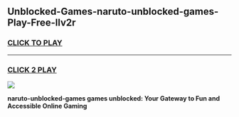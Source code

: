 
## Unblocked-Games-naruto-unblocked-games-Play-Free-llv2r
<h3>
<a href="https://premium76.site?title=naruto-unblocked-games&ref=19M">CLICK TO PLAY</a></h3>
<hr>

<h3>
<a href="https://premium76.site?title=naruto-unblocked-games&ref=19M">CLICK 2 PLAY</a>
  
</h3>

<a href="https://premium76.site?title=naruto-unblocked-games&ref=19M"><img src="https://clearcache.store/games.png"></a>


**naruto-unblocked-games games unblocked: Your Gateway to Fun and Accessible Online Gaming**

